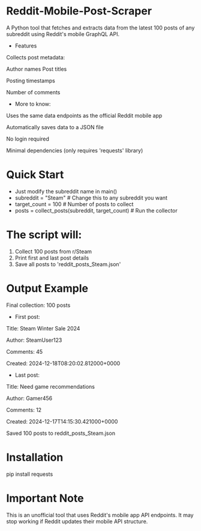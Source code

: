 # Reddit-Mobile-Post-Scraper
A Python tool that fetches and extracts data from the latest 100 posts of any subreddit using Reddit's mobile GraphQL API.

- Features

Collects post metadata:

Author names
Post titles

Posting timestamps

Number of comments

- More to know:
  
Uses the same data endpoints as the official Reddit mobile app

Automatically saves data to a JSON file

No login required

Minimal dependencies (only requires 'requests' library)

# Quick Start
- Just modify the subreddit name in main()
- subreddit = "Steam"  # Change this to any subreddit you want
- target_count = 100   # Number of posts to collect
-  posts = collect_posts(subreddit, target_count) # Run the collector

# The script will:
 1. Collect 100 posts from r/Steam
 2. Print first and last post details
 3. Save all posts to 'reddit_posts_Steam.json'

# Output Example
Final collection: 100 posts

- First post:

Title: Steam Winter Sale 2024

Author: SteamUser123

Comments: 45

Created: 2024-12-18T08:20:02.812000+0000

- Last post:

Title: Need game recommendations

Author: Gamer456

Comments: 12

Created: 2024-12-17T14:15:30.421000+0000

Saved 100 posts to reddit_posts_Steam.json

# Installation
pip install requests

# Important Note
This is an unofficial tool that uses Reddit's mobile app API endpoints. It may stop working if Reddit updates their mobile API structure.
